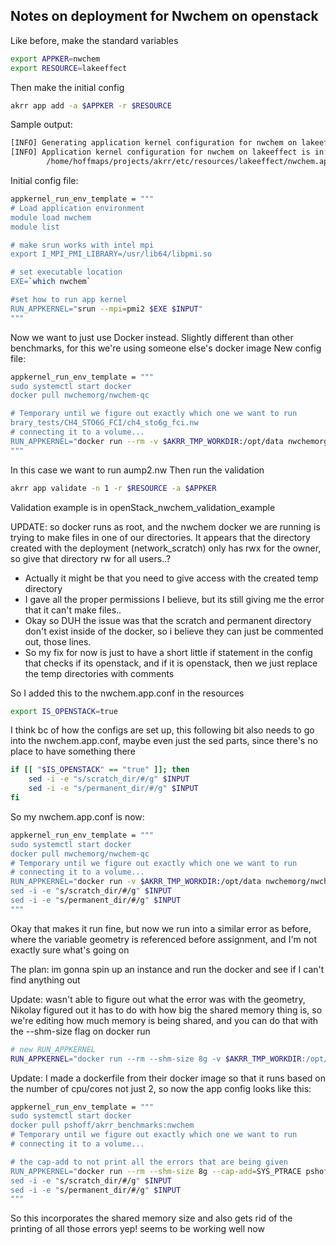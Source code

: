 ## Notes on deployment for Nwchem on openstack

Like before, make the standard variables

```bash
export APPKER=nwchem
export RESOURCE=lakeeffect

```
Then make the initial config

```bash
akrr app add -a $APPKER -r $RESOURCE

```
Sample output:
```bash
[INFO] Generating application kernel configuration for nwchem on lakeeffect
[INFO] Application kernel configuration for nwchem on lakeeffect is in: 
        /home/hoffmaps/projects/akrr/etc/resources/lakeeffect/nwchem.app.conf
```
Initial config file:
```bash
appkernel_run_env_template = """
# Load application environment
module load nwchem
module list

# make srun works with intel mpi
export I_MPI_PMI_LIBRARY=/usr/lib64/libpmi.so

# set executable location
EXE=`which nwchem`

#set how to run app kernel
RUN_APPKERNEL="srun --mpi=pmi2 $EXE $INPUT"
"""
```
Now we want to just use Docker instead.
Slightly different than other benchmarks, for this we're using someone else's docker image
New config file:
```bash
appkernel_run_env_template = """
sudo systemctl start docker
docker pull nwchemorg/nwchem-qc

# Temporary until we figure out exactly which one we want to run
brary_tests/CH4_STO6G_FCI/ch4_sto6g_fci.nw
# connecting it to a volume...
RUN_APPKERNEL="docker run --rm -v $AKRR_TMP_WORKDIR:/opt/data nwchemorg/nwchem-qc aump2.nw"
"""
```
In this case we want to run aump2.nw
Then run the validation
```bash
akrr app validate -n 1 -r $RESOURCE -a $APPKER
```

Validation example is in openStack_nwchem_validation_example

UPDATE: so docker runs as root, and the nwchem docker we are running is trying to make files in one of our directories. It appears that the directory created with the deployment (network_scratch) only has rwx for the owner, so give that directory rw for all users..?
- Actually it might be that you need to give access with the created temp directory
- I gave all the proper permissions I believe, but its still giving me the error that it can't make files..
- Okay so DUH the issue was that the scratch and permanent directory don't exist inside of the docker, so i believe they can just be commented out, those lines.
- So my fix for now is just to have a short little if statement in the config that checks if its openstack, and if it is openstack, then we just replace the temp directories with comments

So I added this to the nwchem.app.conf in the resources
```bash
export IS_OPENSTACK=true
```
I think bc of how the configs are set up, this following bit also needs to go into the nwchem.app.conf, maybe even just the sed parts, since there's no place to have something there
 
```bash
if [[ "$IS_OPENSTACK" == "true" ]]; then
	sed -i -e "s/scratch_dir/#/g" $INPUT
	sed -i -e "s/permanent_dir/#/g" $INPUT
fi
```

So my nwchem.app.conf is now:
```bash
appkernel_run_env_template = """
sudo systemctl start docker
docker pull nwchemorg/nwchem-qc
# Temporary until we figure out exactly which one we want to run
# connecting it to a volume...
RUN_APPKERNEL="docker run -v $AKRR_TMP_WORKDIR:/opt/data nwchemorg/nwchem-qc aump2.nw"
sed -i -e "s/scratch_dir/#/g" $INPUT
sed -i -e "s/permanent_dir/#/g" $INPUT
"""
```
Okay that makes it run fine, but now we run into a similar error as before, where the variable geometry is referenced before assignment, and I'm not exactly sure what's going on

The plan: im gonna spin up an instance and run the docker and see if I can't find anything out

Update: wasn't able to figure out what the error was with the geometry, Nikolay figured out it has to do with how big the shared memory thing is, so we're editing how much memory is being shared, and you can do that with the --shm-size flag on docker run
```bash
# new RUN_APPKERNEL
RUN_APPKERNEL="docker run --rm --shm-size 8g -v $AKRR_TMP_WORKDIR:/opt/data nwchemorg/nwchem-qc aump2.nw"
```
Update: I made a dockerfile from their docker image so that it runs based on the number of cpu/cores not just 2, so now the app config looks like this:

```bash
appkernel_run_env_template = """
sudo systemctl start docker
docker pull pshoff/akrr_benchmarks:nwchem
# Temporary until we figure out exactly which one we want to run
# connecting it to a volume...

# the cap-add to not print all the errors that are being given
RUN_APPKERNEL="docker run --rm --shm-size 8g --cap-add=SYS_PTRACE pshoff/akrr_benchmarks:nwchem"
sed -i -e "s/scratch_dir/#/g" $INPUT
sed -i -e "s/permanent_dir/#/g" $INPUT
"""
```
So this incorporates the shared memory size and also gets rid of the printing of all those errors
yep! seems to be working well now






